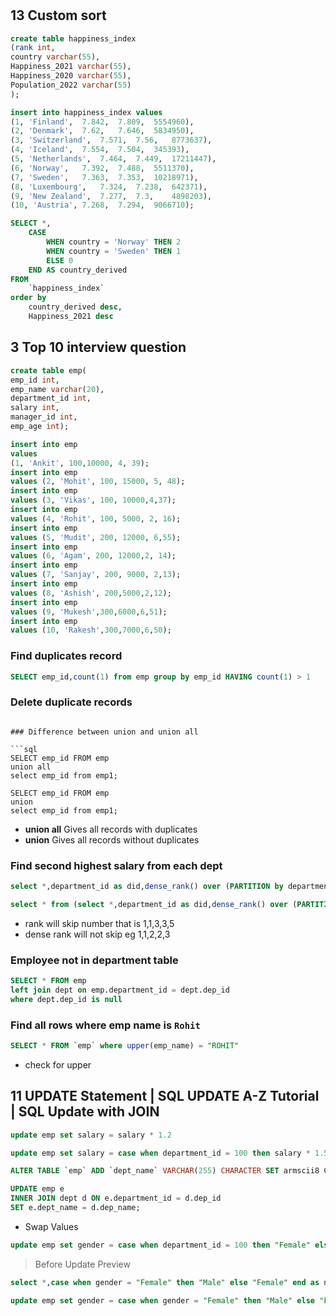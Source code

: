 #

## 13 Custom sort

```sql
create table happiness_index
(rank int,
country varchar(55),
Happiness_2021 varchar(55),
Happiness_2020 varchar(55),
Population_2022 varchar(55)
);

insert into happiness_index values
(1,	'Finland',	7.842,	7.809,	5554960),
(2,	'Denmark',	7.62,	7.646,	5834950),
(3,	'Switzerland',	7.571,	7.56,	8773637),
(4,	'Iceland',	7.554,	7.504,	345393),
(5,	'Netherlands',	7.464,	7.449,	17211447),
(6,	'Norway',	7.392,	7.488,	5511370),
(7,	'Sweden',	7.363,	7.353,	10218971),
(8,	'Luxembourg',	7.324,	7.238,	642371),
(9,	'New Zealand',	7.277,	7.3,	4898203),
(10, 'Austria',	7.268,	7.294,	9066710);

```

```sql
SELECT *,
    CASE
        WHEN country = 'Norway' THEN 2
        WHEN country = 'Sweden' THEN 1
        ELSE 0
    END AS country_derived
FROM
    `happiness_index`
order by
    country_derived desc,
    Happiness_2021 desc
```

## 3 Top 10 interview question

```sql
create table emp(
emp_id int,
emp_name varchar(20),
department_id int,
salary int,
manager_id int,
emp_age int);

insert into emp
values
(1, 'Ankit', 100,10000, 4, 39);
insert into emp
values (2, 'Mohit', 100, 15000, 5, 48);
insert into emp
values (3, 'Vikas', 100, 10000,4,37);
insert into emp
values (4, 'Rohit', 100, 5000, 2, 16);
insert into emp
values (5, 'Mudit', 200, 12000, 6,55);
insert into emp
values (6, 'Agam', 200, 12000,2, 14);
insert into emp
values (7, 'Sanjay', 200, 9000, 2,13);
insert into emp
values (8, 'Ashish', 200,5000,2,12);
insert into emp
values (9, 'Mukesh',300,6000,6,51);
insert into emp
values (10, 'Rakesh',300,7000,6,50);
```

### Find duplicates record

```sql
SELECT emp_id,count(1) from emp group by emp_id HAVING count(1) > 1
```

### Delete duplicate records

````

### Difference between union and union all

```sql
SELECT emp_id FROM emp
union all
select emp_id from emp1;

SELECT emp_id FROM emp
union
select emp_id from emp1;
````

- **union all** Gives all records with duplicates
- **union** Gives all records without duplicates

### Find second highest salary from each dept

```sql
select *,department_id as did,dense_rank() over (PARTITION by department_id order by salary desc) as rn from emp
```

```sql
select * from (select *,department_id as did,dense_rank() over (PARTITION by department_id order by salary desc) as rn from emp) a where rn=2
```

- rank will skip number that is 1,1,3,3,5
- dense rank will not skip eg 1,1,2,2,3

### Employee not in department table

```sql
SELECT * FROM emp
left join dept on emp.department_id = dept.dep_id
where dept.dep_id is null
```

### Find all rows where emp name is `Rohit`

```sql
SELECT * FROM `emp` where upper(emp_name) = "ROHIT"
```

- check for upper

## 11 UPDATE Statement | SQL UPDATE A-Z Tutorial | SQL Update with JOIN

```sql
update emp set salary = salary * 1.2
```

```sql
update emp set salary = case when department_id = 100 then salary * 1.5 else salary * 2.1 end
```

```sql
ALTER TABLE `emp` ADD `dept_name` VARCHAR(255) CHARACTER SET armscii8 COLLATE armscii8_bin NULL DEFAULT NULL AFTER `emp_age`, ADD `gender` VARCHAR(255) NULL DEFAULT NULL AFTER `dept_name`;
```

```sql
UPDATE emp e
INNER JOIN dept d ON e.department_id = d.dep_id
SET e.dept_name = d.dep_name;
```

- Swap Values

```sql
update emp set gender = case when department_id = 100 then "Female" else "Male" end
```

> Before Update Preview

```sql
select *,case when gender = "Female" then "Male" else "Female" end as newGender from emp
```

```sql
update emp set gender = case when gender = "Female" then "Male" else "Female" end
```
